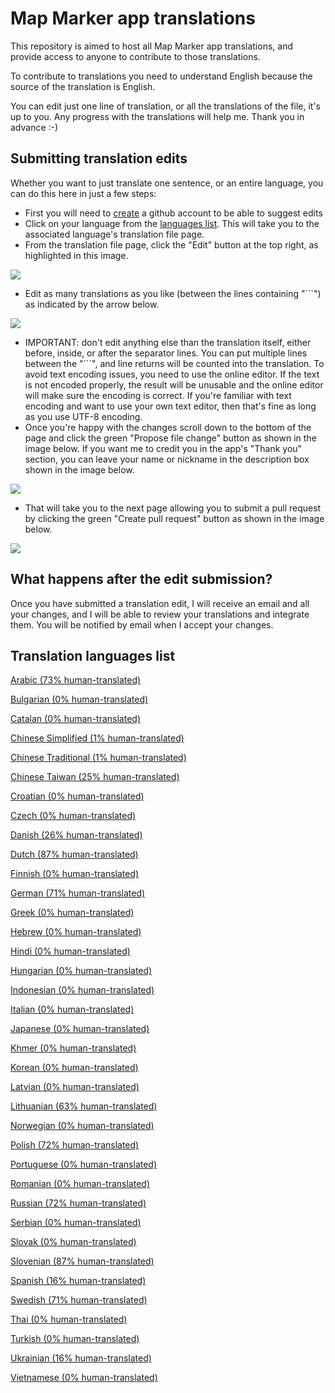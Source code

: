 # Map Marker app translations

This repository is aimed to host all Map Marker app translations, and provide access to anyone to contribute to those translations.

To contribute to translations you need to understand English because the source of the translation is English.

You can edit just one line of translation, or all the translations of the file, it's up to you. Any progress with the translations will help me. Thank you in advance :-)


## Submitting translation edits
Whether you want to just translate one sentence, or an entire language, you can do this here in just a few steps:
* First you will need to [create](https://github.com/join) a github account to be able to suggest edits
* Click on your language from the [languages list](#Translation-languages-list). This will take you to the associated language's translation file page.
* From the translation file page, click the "Edit" button at the top right, as highlighted in this image.

![](./images/edit_button.png)
* Edit as many translations as you like (between the lines containing "\`\`\`") as indicated by the arrow below.

![](./images/edit_text_hint.png)
* IMPORTANT: don't edit anything else than the translation itself, either before, inside, or after the separator lines. You can put multiple lines between the "\`\`\`", and line returns will be counted into the translation. To avoid text encoding issues, you need to use the online editor. If the text is not encoded properly, the result will be unusable and the online editor will make sure the encoding is correct. If you're familiar with text encoding and want to use your own text editor, then that's fine as long as you use UTF-8 encoding.
* Once you're happy with the changes scroll down to the bottom of the page and click the green "Propose file change" button as shown in the image below. If you want me to credit you in the app's "Thank you" section, you can leave your name or nickname in the description box shown in the image below.

![](./images/propose_file_change.png)
* That will take you to the next page allowing you to submit a pull request by clicking the green "Create pull request" button as shown in the image below.

![](./images/compare_changes.png)


## What happens after the edit submission?

Once you have submitted a translation edit, I will receive an email and all your changes, and I will be able to review your translations and integrate them. You will be notified by email when I accept your changes.


## Translation languages list

[Arabic (73% human-translated)](./translations/ar_strings.md)

[Bulgarian (0% human-translated)](./translations/bg_strings.md)

[Catalan (0% human-translated)](./translations/ca_strings.md)

[Chinese Simplified (1% human-translated)](./translations/zh-rCN_strings.md)

[Chinese Traditional (1% human-translated)](./translations/zh-rHK_strings.md)

[Chinese Taiwan (25% human-translated)](./translations/zh-rTW_strings.md)

[Croatian (0% human-translated)](./translations/hr_strings.md)

[Czech (0% human-translated)](./translations/cs_strings.md)

[Danish (26% human-translated)](./translations/da_strings.md)

[Dutch (87% human-translated)](./translations/nl_strings.md)

[Finnish (0% human-translated)](./translations/fi_strings.md)

[German (71% human-translated)](./translations/de_strings.md)

[Greek (0% human-translated)](./translations/el_strings.md)

[Hebrew (0% human-translated)](./translations/iw_strings.md)

[Hindi (0% human-translated)](./translations/hi_strings.md)

[Hungarian (0% human-translated)](./translations/hu_strings.md)

[Indonesian (0% human-translated)](./translations/id_strings.md)

[Italian (0% human-translated)](./translations/it_strings.md)

[Japanese (0% human-translated)](./translations/ja_strings.md)

[Khmer (0% human-translated)](./translations/km_strings.md)

[Korean (0% human-translated)](./translations/ko_strings.md)

[Latvian (0% human-translated)](./translations/lv_strings.md)

[Lithuanian (63% human-translated)](./translations/lt_strings.md)

[Norwegian (0% human-translated)](./translations/no_strings.md)

[Polish (72% human-translated)](./translations/pl_strings.md)

[Portuguese (0% human-translated)](./translations/pt_strings.md)

[Romanian (0% human-translated)](./translations/ro_strings.md)

[Russian (72% human-translated)](./translations/ru_strings.md)

[Serbian (0% human-translated)](./translations/sr_strings.md)

[Slovak (0% human-translated)](./translations/sk_strings.md)

[Slovenian (87% human-translated)](./translations/sl_strings.md)

[Spanish (16% human-translated)](./translations/es_strings.md)

[Swedish (71% human-translated)](./translations/sv_strings.md)

[Thai (0% human-translated)](./translations/th_strings.md)

[Turkish (0% human-translated)](./translations/tr_strings.md)

[Ukrainian (16% human-translated)](./translations/uk_strings.md)

[Vietnamese (0% human-translated)](./translations/vi_strings.md)

